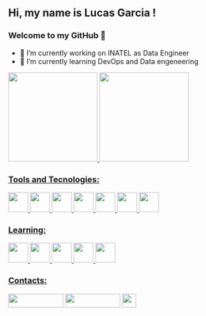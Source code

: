 ## Hi, my name is Lucas Garcia ! 
### Welcome to my GitHub 👋

- 🔭 I’m currently working on INATEL as Data Engineer
- 🌱 I’m currently learning DevOps and Data engeneering

<div>
<a href="https://github.com/lrgsouza">
<img height="180em" src="https://github-readme-stats.vercel.app/api/top-langs/?username=lrgsouza&layout=compact&langs_count=7&theme=dracula"/>
<img height="180em" src="https://github-readme-stats.vercel.app/api?username=lrgsouza&show_icons=true&theme=dracula&include_all_commits=true&count_private=true"/>
</div>

### Tools and Tecnologies:
<img src="https://cdn.jsdelivr.net/gh/devicons/devicon/icons/git/git-original.svg" width="40" height="40"/>
<img src="https://cdn.jsdelivr.net/gh/devicons/devicon/icons/java/java-original-wordmark.svg" width="40" height="40"/>
<img src="https://cdn.jsdelivr.net/gh/devicons/devicon/icons/python/python-original-wordmark.svg" width="40" height="40"/>
<img src="https://cdn.jsdelivr.net/gh/devicons/devicon/icons/mysql/mysql-original-wordmark.svg" width="40" height="40"/>
<img src="https://cdn.jsdelivr.net/gh/devicons/devicon/icons/postgresql/postgresql-original-wordmark.svg" width="40" height="40"/>
<img src="https://cdn.jsdelivr.net/gh/devicons/devicon/icons/c/c-original.svg" width="40" height="40"/>
<img src="https://cdn.jsdelivr.net/gh/devicons/devicon/icons/cplusplus/cplusplus-original.svg" width="40" height="40"/>


### Learning:
<img src="https://cdn.jsdelivr.net/gh/devicons/devicon/icons/docker/docker-original.svg" width="40" height="40"/>
<img src="https://cdn.jsdelivr.net/gh/devicons/devicon/icons/apache/apache-original-wordmark.svg" width="40" height="40"/>
<img src="https://cdn.jsdelivr.net/gh/devicons/devicon/icons/amazonwebservices/amazonwebservices-original.svg" width="40" height="40"/>
<img src="https://cdn.jsdelivr.net/gh/devicons/devicon/icons/kubernetes/kubernetes-plain-wordmark.svg" width="40" height="40"/>
<img src="https://cdn.jsdelivr.net/gh/devicons/devicon/icons/linux/linux-original.svg" width="40" height="40"/>


### Contacts:
<div>
<a href="https://instagram.com/lucas_rg_souza" target="_blank"><img src="https://cdn.icon-icons.com/icons2/2530/PNG/512/instagram_button_icon_151849.png" width="111" height="28" target="_blank"></a>
<a href = "mailto:lucas_souza@outlook.com"><img src="https://cdn.icon-icons.com/icons2/2530/PNG/512/outlook_button_icon_151845.png" width="111" height="28" target="_blank"></a>
<a href="https://www.linkedin.com/in/lucas-rgsouza/" target="_blank"><img src="https://cdn.icon-icons.com/icons2/2699/PNG/512/linkedin_logo_icon_170234.png" width="28" height="28"  target="_blank"></a>   
</div>
